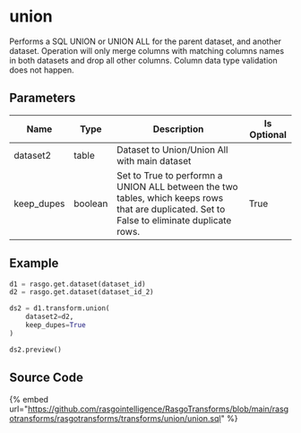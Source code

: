

# union

Performs a SQL UNION or UNION ALL for the parent dataset, and another dataset. Operation will only merge columns with matching columns names in both datasets and drop all other columns. Column data type validation does not happen.

## Parameters

|    Name    |  Type   |                                                                 Description                                                                  | Is Optional |
| ---------- | ------- | -------------------------------------------------------------------------------------------------------------------------------------------- | ----------- |
| dataset2   | table   | Dataset to Union/Union All with main dataset                                                                                                 |             |
| keep_dupes | boolean | Set to True to performn a UNION ALL between the two tables, which keeps rows that are duplicated. Set to False to eliminate duplicate rows.  | True        |


## Example

```python
d1 = rasgo.get.dataset(dataset_id)
d2 = rasgo.get.dataset(dataset_id_2)

ds2 = d1.transform.union(
    dataset2=d2,
    keep_dupes=True
)

ds2.preview()
```

## Source Code

{% embed url="https://github.com/rasgointelligence/RasgoTransforms/blob/main/rasgotransforms/rasgotransforms/transforms/union/union.sql" %}

